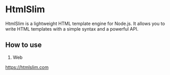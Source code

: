 # HtmlSlim

HtmlSlim is a lightweight HTML template engine for Node.js. It allows you to write HTML templates with a simple syntax and a powerful API.

## How to use

1. Web

https://htmlslim.com
